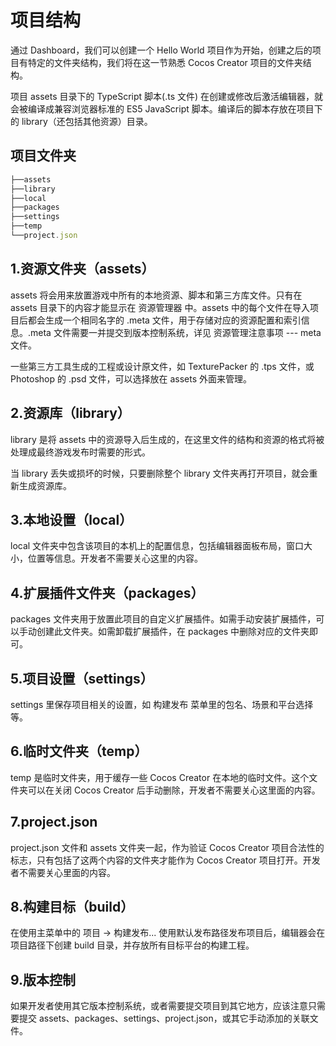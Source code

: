 
# 项目结构
通过 Dashboard，我们可以创建一个 Hello World 项目作为开始，创建之后的项目有特定的文件夹结构，我们将在这一节熟悉 Cocos Creator 项目的文件夹结构。

项目 assets 目录下的 TypeScript 脚本(.ts 文件) 在创建或修改后激活编辑器，就会被编译成兼容浏览器标准的 ES5 JavaScript 脚本。编译后的脚本存放在项目下的 library（还包括其他资源）目录。

## 项目文件夹
```js
├──assets
├──library
├──local
├──packages
├──settings
├──temp
└──project.json
```

## 1.资源文件夹（assets）
assets 将会用来放置游戏中所有的本地资源、脚本和第三方库文件。只有在 assets 目录下的内容才能显示在 资源管理器 中。assets 中的每个文件在导入项目后都会生成一个相同名字的 .meta 文件，用于存储对应的资源配置和索引信息。.meta 文件需要一并提交到版本控制系统，详见 资源管理注意事项 --- meta 文件。

一些第三方工具生成的工程或设计原文件，如 TexturePacker 的 .tps 文件，或 Photoshop 的 .psd 文件，可以选择放在 assets 外面来管理。

## 2.资源库（library）
library 是将 assets 中的资源导入后生成的，在这里文件的结构和资源的格式将被处理成最终游戏发布时需要的形式。

当 library 丢失或损坏的时候，只要删除整个 library 文件夹再打开项目，就会重新生成资源库。

## 3.本地设置（local）
local 文件夹中包含该项目的本机上的配置信息，包括编辑器面板布局，窗口大小，位置等信息。开发者不需要关心这里的内容。

## 4.扩展插件文件夹（packages）
packages 文件夹用于放置此项目的自定义扩展插件。如需手动安装扩展插件，可以手动创建此文件夹。如需卸载扩展插件，在 packages 中删除对应的文件夹即可。

## 5.项目设置（settings）
settings 里保存项目相关的设置，如 构建发布 菜单里的包名、场景和平台选择等。

## 6.临时文件夹（temp）
temp 是临时文件夹，用于缓存一些 Cocos Creator 在本地的临时文件。这个文件夹可以在关闭 Cocos Creator 后手动删除，开发者不需要关心这里面的内容。

## 7.project.json
project.json 文件和 assets 文件夹一起，作为验证 Cocos Creator 项目合法性的标志，只有包括了这两个内容的文件夹才能作为 Cocos Creator 项目打开。开发者不需要关心里面的内容。

## 8.构建目标（build）
在使用主菜单中的 项目 -> 构建发布... 使用默认发布路径发布项目后，编辑器会在项目路径下创建 build 目录，并存放所有目标平台的构建工程。

## 9.版本控制
如果开发者使用其它版本控制系统，或者需要提交项目到其它地方，应该注意只需要提交 assets、packages、settings、project.json，或其它手动添加的关联文件。

